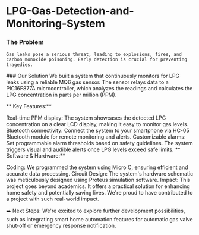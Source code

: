 # LPG-Gas-Detection-and-Monitoring-System

### The Problem 
    Gas leaks pose a serious threat, leading to explosions, fires, and carbon monoxide poisoning. Early detection is crucial for preventing tragedies.

️### Our Solution
    We built a system that continuously monitors for LPG leaks using a reliable MQ6 gas sensor. The sensor relays data to a PIC16F877A microcontroller, which analyzes the readings and calculates the LPG     concentration in parts per million (PPM).

** Key Features:**

Real-time PPM display: The system showcases the detected LPG concentration on a clear LCD display, making it easy to monitor gas levels.
Bluetooth connectivity: Connect the system to your smartphone via HC-05 Bluetooth module for remote monitoring and alerts.
Customizable alarms: Set programmable alarm thresholds based on safety guidelines. The system triggers visual and audible alerts once LPG levels exceed safe limits.
** Software & Hardware:**

Coding: We programmed the system using Micro C, ensuring efficient and accurate data processing.
Circuit Design: The system's hardware schematic was meticulously designed using Proteus simulation software.
Impact: This project goes beyond academics. It offers a practical solution for enhancing home safety and potentially saving lives. We're proud to have contributed to a project with such real-world impact.

➡️ Next Steps: We're excited to explore further development possibilities, such as integrating smart home automation features for automatic gas valve shut-off or emergency response notification.


